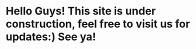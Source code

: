 <html> 
<head> 
<title>Hello Guys!</title> 
</head> 
<body> 
<h1>Hello Guys! This site is under construction, feel free to visit us for updates:) See ya! </h1> 
</body> 
</html>
